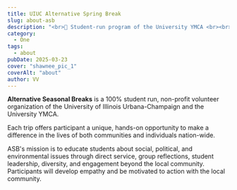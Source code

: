 ```yaml
---
title: UIUC Alternative Spring Break
slug: about-asb
description: "<br>🌲 Student-run program of the University YMCA <br><br>🚐 Volunteer across the US during spring break <br><br> 🛠️ Make a meaningful impact on social issues <br><br> <i><u>Learn More →</u></i>"
category:
  - One
tags:
  - about
pubDate: 2025-03-23
cover: "shawnee_pic_1"
coverAlt: "about"
author: VV
---
```


**Alternative Seasonal Breaks** is a 100% student run, non-profit volunteer organization of the University of Illinois Urbana-Champaign and the University YMCA.

Each trip offers participant a unique, hands-on opportunity to make a difference in the lives of both communities and individuals nation-wide.

ASB's mission is to educate students about social, political, and environmental issues through direct service, group reflections, student leadership, diversity, and engagement beyond the local community. Participants will develop empathy and be motivated to action with the local community.
